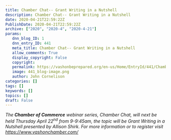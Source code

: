 ```yaml
---
title: Chamber Chat-- Grant Writing in a Nutshell
description: Chamber Chat-- Grant Writing in a Nutshell
date: 2020-04-21T22:59:22Z
PublishDate: 2020-04-21T22:59:22Z
archive: ["2020", "2020-4", "2020-4-21"]
params:
   dnn_blog_ID: 1
   dnn_entry_ID: 441
   meta_title: Chamber Chat-- Grant Writing in a Nutshell
   allow_comments: True
   display_copyright: False
   copyright: 
   permalink: https://vashonbeprepared.org/en-us/Home/EntryId/441/Chamber-Chat-Grant-Writing-in-a-Nutshell
   image: 441_blog-image.png
   author: John Cornelison
categories: []
tags: []
keywords: []
topics: []
draft: False
---
```


<p><i>The<b> Chamber of Commerce</b> webinar series, Chamber Chat, will next be held Thursday April 22<sup>nd</sup> from 9-9:45am, the topic will be Grant Writing in a Nutshell presented by Allison Shirk. For more information or to register visit </i><a href="https://www.vashonchamber.com/"><i>https://www.vashonchamber.com/</i></a></p>
